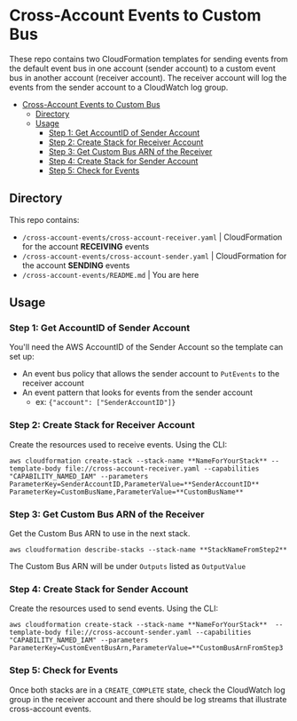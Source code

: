 # Cross-Account Events to Custom Bus

These repo contains two CloudFormation templates for sending events from the default event bus in one account (sender account) to a custom event bus in another account (receiver account). The receiver account will log the events from the sender account to a CloudWatch log group. 

- [Cross-Account Events to Custom Bus](#cross-account-events-to-custom-bus)
  - [Directory](#directory)
  - [Usage](#usage)
    - [Step 1: Get AccountID of Sender Account](#step-1-get-accountid-of-sender-account)
    - [Step 2: Create Stack for Receiver Account](#step-2-create-stack-for-receiver-account)
    - [Step 3: Get Custom Bus ARN of the Receiver](#step-3-get-custom-bus-arn-of-the-receiver)
    - [Step 4: Create Stack for Sender Account](#step-4-create-stack-for-sender-account)
    - [Step 5: Check for Events](#step-5-check-for-events)

## Directory

This repo contains: 
- `/cross-account-events/cross-account-receiver.yaml` | CloudFormation for the account **RECEIVING** events
- `/cross-account-events/cross-account-sender.yaml` | CloudFormation for the account **SENDING** events
- `/cross-account-events/README.md` | You are here

## Usage

### Step 1: Get AccountID of Sender Account

You'll need the AWS AccountID of the Sender Account so the template can set up:
- An event bus policy that allows the sender account to `PutEvents` to the receiver account
- An event pattern that looks for events from the sender account
  - ex: `{"account": ["SenderAccountID"]}`

### Step 2: Create Stack for Receiver Account

Create the resources used to receive events. Using the CLI: 

```aws cloudformation create-stack --stack-name **NameForYourStack** --template-body file://cross-account-receiver.yaml --capabilities "CAPABILITY_NAMED_IAM" --parameters ParameterKey=SenderAccountID,ParameterValue=**SenderAccountID** ParameterKey=CustomBusName,ParameterValue=**CustomBusName**```

### Step 3: Get Custom Bus ARN of the Receiver 

Get the Custom Bus ARN to use in the next stack. 

```aws cloudformation describe-stacks --stack-name **StackNameFromStep2** ```

The Custom Bus ARN will be under `Outputs` listed as `OutputValue` 

### Step 4: Create Stack for Sender Account

Create the resources used to send events. Using the CLI: 

```aws cloudformation create-stack --stack-name **NameForYourStack**  --template-body file://cross-account-sender.yaml --capabilities "CAPABILITY_NAMED_IAM" --parameters ParameterKey=CustomEventBusArn,ParameterValue=**CustomBusArnFromStep3```

### Step 5: Check for Events

Once both stacks are in a `CREATE_COMPLETE` state, check the CloudWatch log group in the receiver account and there should be log streams that illustrate cross-account events. 


